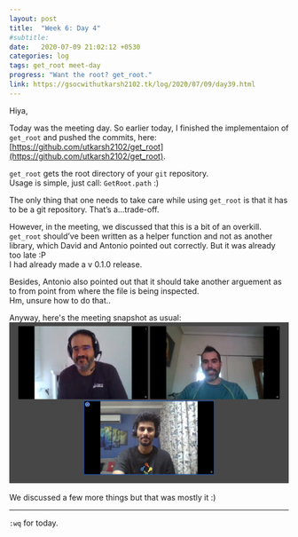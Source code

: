 ```yaml
---
layout: post
title:  "Week 6: Day 4"
#subtitle:
date:   2020-07-09 21:02:12 +0530
categories: log
tags: get_root meet-day
progress: "Want the root? get_root."
link: https://gsocwithutkarsh2102.tk/log/2020/07/09/day39.html
---
```


Hiya,

Today was the meeting day. So earlier today, I finished the implementaion
of `get_root` and pushed the commits, here: [https://github.com/utkarsh2102/get_root](https://github.com/utkarsh2102/get_root).

`get_root` gets the root directory of your `git` repository.  
Usage is simple, just call: `GetRoot.path` :)

The only thing that one needs to take care while using `get_root` is that
it has to be a git repository. That’s a…trade-off.

However, in the meeting, we discussed that this is a bit of an
overkill. `get_root` should’ve been written as a helper function and not
as another library, which David and Antonio pointed out correctly.
But it was already too late :P  
I had already made a v 0.1.0 release.

Besides, Antonio also pointed out that it should take another arguement
as to from point from where the file is being inspected.  
Hm, unsure how to do that..

Anyway, here's the meeting snapshot as usual:  
![meeting snapshot](/assets/images/meeting6.png)

We discussed a few more things but that was mostly it :)

---

`:wq` for today.
